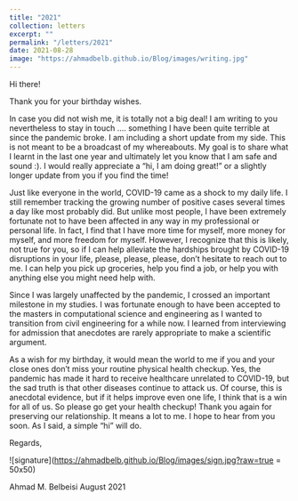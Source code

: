 ```yaml
---
title: "2021"
collection: letters
excerpt: ""
permalink: "/letters/2021"
date: 2021-08-28
image: "https://ahmadbelb.github.io/Blog/images/writing.jpg"
---
```


Hi there!


Thank you for your birthday wishes.


In case you did not wish me, it is totally not a big deal! I am writing to you nevertheless to stay in touch …. something I have been quite terrible at since the pandemic broke. I am including a short update from my side. This is not meant to be a broadcast of my whereabouts. My goal is to share what I learnt in the last one year and ultimately let you know that I am safe and sound :). I would really appreciate a “hi, I am doing great!” or a slightly longer update from you if you find the time!


Just like everyone in the world, COVID-19 came as a shock to my daily life. I still remember tracking the growing number of positive cases several times a day like most probably did. But unlike most people, I have been extremely fortunate not to have been affected in any way in my professional or personal life. In fact, I find that I have more time for myself, more money for myself, and more freedom for myself. However, I recognize that this is likely, not true for you, so if I can help alleviate the hardships brought by COVID-19 disruptions in your life, please, please, please, don’t hesitate to reach out to me. I can help you pick up groceries, help you find a job, or help you with anything else you might need help with.


Since I was largely unaffected by the pandemic, I crossed an important milestone in my studies. I was fortunate enough to have been accepted to the masters in computational science and engineering as I wanted to transition from civil engineering for a while now. I learned from interviewing for admission that anecdotes are rarely appropriate to make a scientific argument.

As a wish for my birthday, it would mean the world to me if you and your close ones don’t miss your routine physical health checkup. Yes, the pandemic has made it hard to receive healthcare unrelated to COVID-19, but the sad truth is that other diseases continue to attack us.  Of course, this is anecdotal evidence, but if it helps improve even one life, I think that is a win for all of us. So please go get your health checkup!
Thank you again for preserving our relationship. It means a lot to me. I hope to hear from you soon. As I said, a simple “hi” will do.



Regards, 

![signature](https://ahmadbelb.github.io/Blog/images/sign.jpg?raw=true = 50x50)  

Ahmad M. Belbeisi
August 2021
